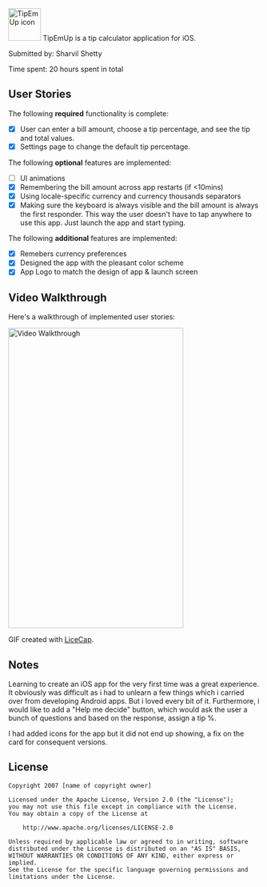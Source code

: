 
<img src = "http://i.imgur.com/HEZBnpc.png" width="65" height="65" alt = "TipEmUp icon" />
TipEmUp is a tip calculator application for iOS.

Submitted by: Sharvil Shetty

Time spent: 20 hours spent in total

## User Stories

The following **required** functionality is complete:

* [X] User can enter a bill amount, choose a tip percentage, and see the tip and total values.
* [X] Settings page to change the default tip percentage.

The following **optional** features are implemented:
* [ ] UI animations
* [X] Remembering the bill amount across app restarts (if <10mins)
* [X] Using locale-specific currency and currency thousands separators
* [X] Making sure the keyboard is always visible and the bill amount is always the first responder. This way the user doesn't have to tap anywhere to use this app. Just launch the app and start typing.

The following **additional** features are implemented:

- [X] Remebers currency preferences
- [X] Designed the app with the pleasant color scheme
- [X] App Logo to match the design of app & launch screen

## Video Walkthrough 

Here's a walkthrough of implemented user stories:

<img src="http://i.imgur.com/r3DqMh5.gif" width="350" height="600" alt="Video Walkthrough" />

GIF created with [LiceCap](http://www.cockos.com/licecap/).

## Notes

Learning to create an iOS app for the very first time was a great experience. It obviously was difficult as i had to unlearn a few things which i carried over from developing Android apps. But i loved every bit of it. 
Furthermore, i would like to add a "Help me decide" button, which would ask the user a bunch of questions and based on the response, assign a tip %. 

I had added icons for the app but it did not end up showing, a fix on the card for consequent versions. 

## License

    Copyright 2007 [name of copyright owner]

    Licensed under the Apache License, Version 2.0 (the "License");
    you may not use this file except in compliance with the License.
    You may obtain a copy of the License at

        http://www.apache.org/licenses/LICENSE-2.0

    Unless required by applicable law or agreed to in writing, software
    distributed under the License is distributed on an "AS IS" BASIS,
    WITHOUT WARRANTIES OR CONDITIONS OF ANY KIND, either express or implied.
    See the License for the specific language governing permissions and
    limitations under the License.
